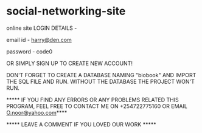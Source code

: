 # social-networking-site
online site
 LOGIN DETAILS -

email id - harry@den.com

password - code0

OR SIMPLY SIGN UP TO CREATE NEW ACCOUNT!

DON'T FORGET TO CREATE A DATABASE NAMING "biobook" AND IMPORT THE SQL FILE AND RUN.
WITHOUT THE DATABASE THE PROJECT WON'T RUN.

***** IF YOU FIND ANY ERRORS OR ANY PROBLEMS RELATED THIS PROGRAM, FEEL FREE TO CONTACT ME ON +254722775160 OR EMAIL O.noor@yahoo.com****  


***** LEAVE A COMMENT IF YOU LOVED OUR WORK *****

